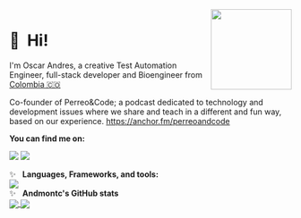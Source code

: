 <img src="https://encrypted-tbn0.gstatic.com/images?q=tbn%3AANd9GcRbSihCxHSyvlMxGa989ij4N9-qjHvNKdGnpA&usqp=CAU" width="144" align="right" hspace="0" />

👋 &nbsp;Hi! <br/>
=======

I'm Oscar Andres, a creative Test Automation Engineer, full-stack developer and Bioengineer from [Colombia 🇨🇴](https://www.google.com/maps/place/Colombia/@4,-72z/) 

Co-founder of Perreo&Code; a podcast dedicated to technology and development issues where we share and teach in a different and fun way, based on our experience.
https://anchor.fm/perreoandcode

**You can find me on:**

[<img src="https://img.shields.io/badge/twitter-%231DA1F2.svg?&style=for-the-badge&logo=twitter&logoColor=white"/>](https://twitter.com/Damstyx)
[<img src="https://img.shields.io/badge/linkedin-%230077B5.svg?&style=for-the-badge&logo=linkedin&logoColor=white"/>](https://www.linkedin.com/in/andmontc/)


✨&nbsp;&nbsp;&nbsp;<b>Languages, Frameworks, and tools:</b>
<br/>
<a href="https://skillicons.dev">
   <img src="https://skillicons.dev/icons?i=java,py,js,c,go,maven,gradle,selenium,django,dynamodb,flask,git,heroku,idea,jenkins,materialui,mongodb,netlify,nodejs,postman,react,redux,vue,regex,sass,html,css,visualstudio" />
</a>
<br/>
✨&nbsp;&nbsp;&nbsp;<b>Andmontc's GitHub stats</b>
<br/>
<a href="https://github.com/Andmontc/github-readme-stats">
   <img align="center" src="https://github-readme-stats.vercel.app/api?username=Andmontc&show_icons=true&theme=radical" />
</a>
<a href="https://github.com/Andmontc/github-readme-stats">
   <img align="center" src="https://github-readme-stats.vercel.app/api/top-langs/?username=Andmontc&layout=compact)" />
</a>

